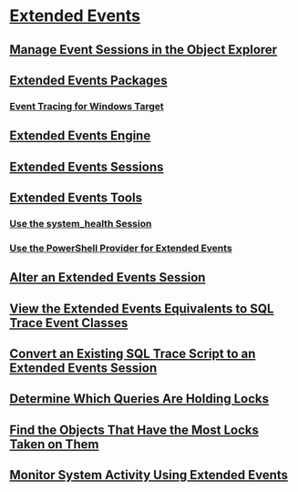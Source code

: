# [Extended Events](extended-events.md)
## [Manage Event Sessions in the Object Explorer](manage-event-sessions-in-the-object-explorer.md)
## [Extended Events Packages](sql-server-extended-events-packages.md)
### [Event Tracing for Windows Target](event-tracing-for-windows-target.md)
## [Extended Events Engine](sql-server-extended-events-engine.md)
## [Extended Events Sessions](sql-server-extended-events-sessions.md)
## [Extended Events Tools](extended-events-tools.md)
### [Use the system_health Session](use-the-ssms-xe-profiler.md)
### [Use the PowerShell Provider for Extended Events](use-the-powershell-provider-for-extended-events.md)
## [Alter an Extended Events Session](alter-an-extended-events-session.md)
## [View the Extended Events Equivalents to SQL Trace Event Classes](view-the-extended-events-equivalents-to-sql-trace-event-classes.md)
## [Convert an Existing SQL Trace Script to an Extended Events Session](convert-an-existing-sql-trace-script-to-an-extended-events-session.md)
## [Determine Which Queries Are Holding Locks](determine-which-queries-are-holding-locks.md)
## [Find the Objects That Have the Most Locks Taken on Them](find-the-objects-that-have-the-most-locks-taken-on-them.md)
## [Monitor System Activity Using Extended Events](monitor-system-activity-using-extended-events.md)
